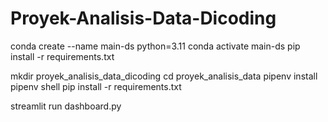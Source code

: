 # Proyek-Analisis-Data-Dicoding
conda create --name main-ds python=3.11
conda activate main-ds
pip install -r requirements.txt

mkdir proyek_analisis_data_dicoding
cd proyek_analisis_data
pipenv install
pipenv shell
pip install -r requirements.txt

streamlit run dashboard.py
